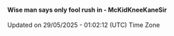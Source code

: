 #### Wise man says only fool rush in - McKidKneeKaneSir
Updated on 29/05/2025 - 01:02:12 (UTC) Time Zone
